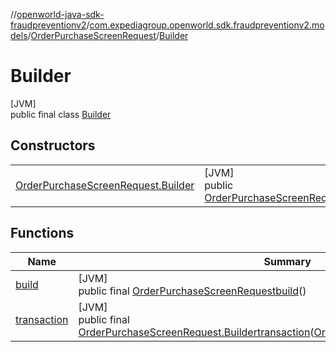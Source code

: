 //[openworld-java-sdk-fraudpreventionv2](../../../../index.md)/[com.expediagroup.openworld.sdk.fraudpreventionv2.models](../../index.md)/[OrderPurchaseScreenRequest](../index.md)/[Builder](index.md)

# Builder

[JVM]\
public final class [Builder](index.md)

## Constructors

| | |
|---|---|
| [OrderPurchaseScreenRequest.Builder](-order-purchase-screen-request.-builder.md) | [JVM]<br>public [OrderPurchaseScreenRequest.Builder](index.md)[OrderPurchaseScreenRequest.Builder](-order-purchase-screen-request.-builder.md)([OrderPurchaseTransaction](../../-order-purchase-transaction/index.md)transaction) |

## Functions

| Name | Summary |
|---|---|
| [build](build.md) | [JVM]<br>public final [OrderPurchaseScreenRequest](../index.md)[build](build.md)() |
| [transaction](transaction.md) | [JVM]<br>public final [OrderPurchaseScreenRequest.Builder](index.md)[transaction](transaction.md)([OrderPurchaseTransaction](../../-order-purchase-transaction/index.md)transaction) |
